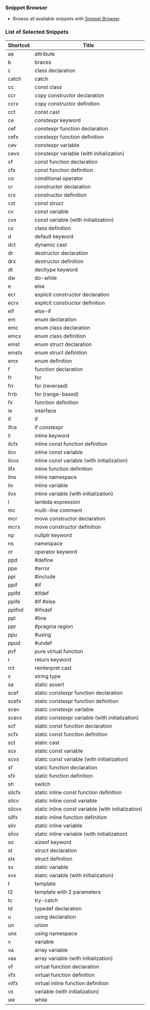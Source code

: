 ### Snippet Browser
* Browse all available snippets with [Snippet Browser](http://pihrt.net/snippetica/snippets?engine=vscode&language=cpp).

### List of Selected Snippets

Shortcut | Title
-------- | -----
ae|attribute
b|braces
c|class declaration
catch|catch
cc|const class
ccr|copy constructor declaration
ccrx|copy constructor definition
cct|const cast
ce|constexpr keyword
cef|constexpr function declaration
cefx|constexpr function definition
cev|constexpr variable
cevx|constexpr variable \(with initialization\)
cf|const function declaration
cfx|const function definition
co|conditional operator
cr|constructor declaration
crx|constructor definition
cst|const struct
cv|const variable
cvx|const variable \(with initialization\)
cx|class definition
d|default keyword
dct|dynamic cast
dr|destructor declaration
drx|destructor definition
dt|decltype keyword
dw|do\-while
e|else
ecr|explicit constructor declaration
ecrx|explicit constructor definition
eif|else\-if
em|enum declaration
emc|enum class declaration
emcx|enum class definition
emst|enum struct declaration
emstx|enum struct definition
emx|enum definition
f|function declaration
fr|for
frr|for \(reversed\)
frrb|for \(range\-based\)
fx|function definition
ie|interface
if|if
ifce|if constexpr
il|inline keyword
ilcfx|inline const function definition
ilcv|inline const variable
ilcvx|inline const variable \(with initialization\)
ilfx|inline function definition
ilns|inline namespace
ilv|inline variable
ilvx|inline variable \(with initialization\)
l|lambda expression
mc|multi\-line comment
mcr|move constructor declaration
mcrx|move constructor definition
np|nullptr keyword
ns|namespace
or|operator keyword
ppd|\#define
ppe|\#error
ppi|\#include
ppif|\#if
ppifd|\#ifdef
ppife|\#if \#else
ppifnd|\#ifndef
ppl|\#line
ppr|\#pragma region
ppu|\#using
ppud|\#undef
pvf|pure virtual function
r|return keyword
rct|reinterpret cast
s|string type
sa|static assert
scef|static constexpr function declaration
scefx|static constexpr function definition
scev|static constexpr variable
scevx|static constexpr variable \(with initialization\)
scf|static const function declaration
scfx|static const function definition
sct|static cast
scv|static const variable
scvx|static const variable \(with initialization\)
sf|static function declaration
sfx|static function definition
sh|switch
silcfx|static inline const function definition
silcv|static inline const variable
silcvx|static inline const variable \(with initialization\)
silfx|static inline function definition
silv|static inline variable
silvx|static inline variable \(with initialization\)
so|sizeof keyword
st|struct declaration
stx|struct definition
sv|static variable
svx|static variable \(with initialization\)
t|template
t2|template with 2 parameters
tc|try\-catch
td|typedef declaration
u|using declaration
un|union
uns|using namespace
v|variable
va|array variable
vax|array variable \(with initialization\)
vf|virtual function declaration
vfx|virtual function definition
vilfx|virtual inline function definition
vx|variable \(with initialization\)
we|while

